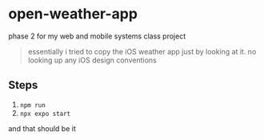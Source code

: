 # open-weather-app

phase 2 for my web and mobile systems class project

> essentially i tried to copy the iOS weather app just by looking at it. no looking up any iOS design conventions

## Steps
1. `npm run`
2. `npx expo start`

and that should be it
